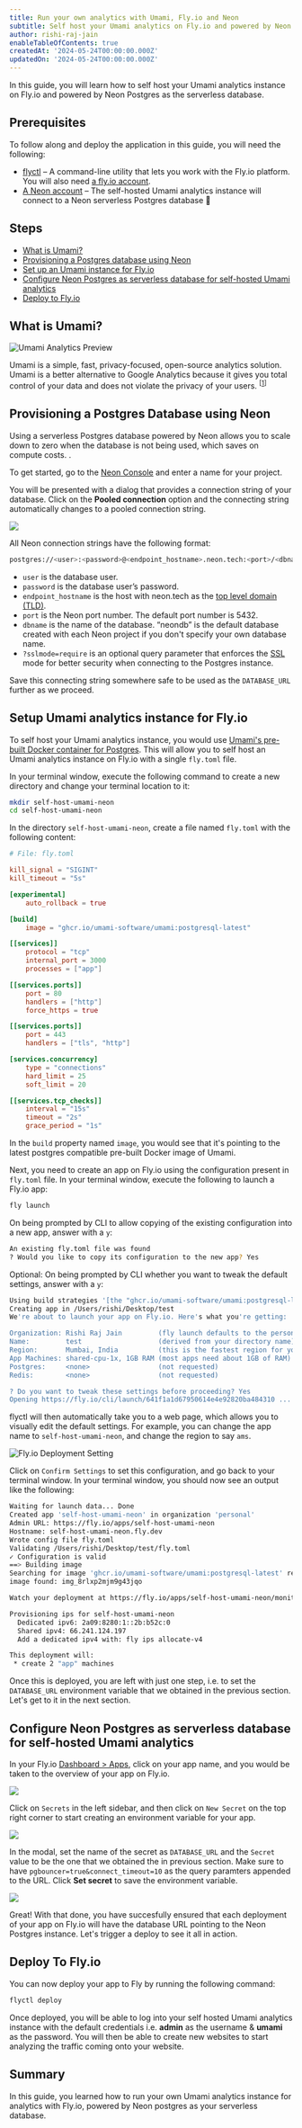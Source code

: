 ```yaml
---
title: Run your own analytics with Umami, Fly.io and Neon
subtitle: Self host your Umami analytics on Fly.io and powered by Neon Postgres
author: rishi-raj-jain
enableTableOfContents: true
createdAt: '2024-05-24T00:00:00.000Z'
updatedOn: '2024-05-24T00:00:00.000Z'
---
```


In this guide, you will learn how to self host your Umami analytics instance on Fly.io and powered by Neon Postgres as the serverless database.

## Prerequisites

To follow along and deploy the application in this guide, you will need the following:

- [flyctl](https://fly.io/docs/getting-started/installing-flyctl/) – A command-line utility that lets you work with the Fly.io platform. You will also need [a fly.io account](https://fly.io/docs/hands-on/sign-up/).
- [A Neon account](https://console.neon.tech/signup) – The self-hosted Umami analytics instance will connect to a Neon serverless Postgres database 🚀

## Steps

- [What is Umami?](#what-is-umami)
- [Provisioning a Postgres database using Neon](#provisioning-a-postgres-database-using-neon)
- [Set up an Umami instance for Fly.io](#set-up-an-umami-instance-for-flyio)
- [Configure Neon Postgres as serverless database for self-hosted Umami analytics](#set-neon-postgres-as-serverless-database-for-self-hosted-umami-analytics)
- [Deploy to Fly.io](#deploy-to-flyio)

## What is Umami?

![Umami Analytics Preview](/guides/images/self-hosting-umami-neon/umami.jpeg)

Umami is a simple, fast, privacy-focused, open-source analytics solution. Umami is a better alternative to Google Analytics because it gives you total control of your data and does not violate the privacy of your users. <sup>[[1](https://umami.is/docs)]</sup>

## Provisioning a Postgres Database using Neon

Using a serverless Postgres database powered by Neon allows you to scale down to zero when the database is not being used, which saves on compute costs.
.

To get started, go to the [Neon Console](https://console.neon.tech/app/projects) and enter a name for your project.

You will be presented with a dialog that provides a connection string of your database. Click on the **Pooled connection** option and the connecting string automatically changes to a pooled connection string.

![](/guides/images/self-hosting-umami-neon/1689d44f-4c5d-4b2a-8d13-32407f9c8781.png)

All Neon connection strings have the following format:

```bash
postgres://<user>:<password>@<endpoint_hostname>.neon.tech:<port>/<dbname>
```

- `user` is the database user.
- `password` is the database user’s password.
- `endpoint_hostname` is the host with neon.tech as the [top level domain (TLD)](https://www.cloudflare.com/en-gb/learning/dns/top-level-domain/).
- `port` is the Neon port number. The default port number is 5432.
- `dbname` is the name of the database. “neondb” is the default database created with each Neon project if you don't specify your own database name.
- `?sslmode=require` is an optional query parameter that enforces the [SSL](https://www.cloudflare.com/en-gb/learning/ssl/what-is-ssl/) mode for better security when connecting to the Postgres instance.

Save this connecting string somewhere safe to be used as the `DATABASE_URL` further as we proceed.

## Setup Umami analytics instance for Fly.io

To self host your Umami analytics instance, you would use [Umami's pre-built Docker container for Postgres](https://github.com/umami-software/umami/pkgs/container/umami/157800125?tag=postgresql-latest). This will allow you to self host an Umami analytics instance on Fly.io with a single `fly.toml` file.

In your terminal window, execute the following command to create a new directory and change your terminal location to it:

```bash
mkdir self-host-umami-neon
cd self-host-umami-neon
```

In the directory `self-host-umami-neon`, create a file named `fly.toml` with the following content:

```toml
# File: fly.toml

kill_signal = "SIGINT"
kill_timeout = "5s"

[experimental]
    auto_rollback = true

[build]
    image = "ghcr.io/umami-software/umami:postgresql-latest"

[[services]]
    protocol = "tcp"
    internal_port = 3000
    processes = ["app"]

[[services.ports]]
    port = 80
    handlers = ["http"]
    force_https = true

[[services.ports]]
    port = 443
    handlers = ["tls", "http"]

[services.concurrency]
    type = "connections"
    hard_limit = 25
    soft_limit = 20

[[services.tcp_checks]]
    interval = "15s"
    timeout = "2s"
    grace_period = "1s"
```

In the `build` property named `image`, you would see that it's pointing to the latest postgres compatible pre-built Docker image of Umami.

Next, you need to create an app on Fly.io using the configuration present in `fly.toml` file. In your terminal window, execute the following to launch a Fly.io app:

```bash
fly launch
```

On being prompted by CLI to allow copying of the existing configuration into a new app, answer with a `y`:

```bash
An existing fly.toml file was found
? Would you like to copy its configuration to the new app? Yes
```

Optional: On being prompted by CLI whether you want to tweak the default settings, answer with a `y`:

```bash
Using build strategies '[the "ghcr.io/umami-software/umami:postgresql-latest" docker image]'. Remove [build] from fly.toml to force a rescan
Creating app in /Users/rishi/Desktop/test
We're about to launch your app on Fly.io. Here's what you're getting:

Organization: Rishi Raj Jain         (fly launch defaults to the personal org)
Name:         test                   (derived from your directory name)
Region:       Mumbai, India          (this is the fastest region for you)
App Machines: shared-cpu-1x, 1GB RAM (most apps need about 1GB of RAM)
Postgres:     <none>                 (not requested)
Redis:        <none>                 (not requested)

? Do you want to tweak these settings before proceeding? Yes
Opening https://fly.io/cli/launch/641f1a1d67950614e4e92820ba484310 ...
```

flyctl will then automatically take you to a web page, which allows you to visually edit the default settings. For example, you can change the app name to `self-host-umami-neon`, and change the region to say `ams`.

![Fly.io Deployment Setting](/guides/images/self-hosting-umami-neon/307247099-acca8350-75c8-4007-b486-42c4102dfe40.png)

Click on `Confirm Settings` to set this configuration, and go back to your terminal window. In your terminal window, you should now see an output like the following:

```bash
Waiting for launch data... Done
Created app 'self-host-umami-neon' in organization 'personal'
Admin URL: https://fly.io/apps/self-host-umami-neon
Hostname: self-host-umami-neon.fly.dev
Wrote config file fly.toml
Validating /Users/rishi/Desktop/test/fly.toml
✓ Configuration is valid
==> Building image
Searching for image 'ghcr.io/umami-software/umami:postgresql-latest' remotely...
image found: img_8rlxp2mjm9g43jqo

Watch your deployment at https://fly.io/apps/self-host-umami-neon/monitoring

Provisioning ips for self-host-umami-neon
  Dedicated ipv6: 2a09:8280:1::2b:b52c:0
  Shared ipv4: 66.241.124.197
  Add a dedicated ipv4 with: fly ips allocate-v4

This deployment will:
 * create 2 "app" machines
```

Once this is deployed, you are left with just one step, i.e. to set the `DATABASE_URL` environment variable that we obtained in the previous section. Let's get to it in the next section.

## Configure Neon Postgres as serverless database for self-hosted Umami analytics

In your Fly.io [Dashboard > Apps](https://fly.io/dashboard), click on your app name, and you would be taken to the overview of your app on Fly.io.

![](/guides/images/self-hosting-umami-neon/307262264-17f870e2-379f-4d80-b37e-6dac9075174c.png)

Click on `Secrets` in the left sidebar, and then click on `New Secret` on the top right corner to start creating an environment variable for your app.

![](/guides/images/self-hosting-umami-neon/307263442-b835f320-8ae8-4a8a-a4f0-dbeb9e07530f.png)

In the modal, set the name of the secret as `DATABASE_URL` and the `Secret` value to be the one that we obtained the in previous section. Make sure to have `pgbouncer=true&connect_timeout=10` as the query paramters appended to the URL. Click **Set secret** to save the environment variable.

![](/guides/images/self-hosting-umami-neon/307263972-75bef039-f4d1-4b7d-a66d-dd312290a6d1.png)

Great! With that done, you have succesfully ensured that each deployment of your app on Fly.io will have the database URL pointing to the Neon Postgres instance. Let's trigger a deploy to see it all in action.

## Deploy To Fly.io

You can now deploy your app to Fly by running the following command:

```bash
flyctl deploy
```

Once deployed, you will be able to log into your self hosted Umami analytics instance with the default credentials i.e. **admin** as the username & **umami** as the password. You will then be able to create new websites to start analyzing the traffic coming onto your website.

## Summary

In this guide, you learned how to run your own Umami analytics instance for analytics with Fly.io, powered by Neon postgres as your serverless database.

<NeedHelp />
